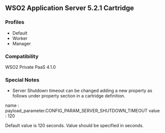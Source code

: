## WSO2 Application Server 5.2.1 Cartridge

### Profiles

   - Default
   - Worker
   - Manager

### Compatibility

WSO2 Private PaaS 4.1.0

### Special Notes

- Server Shutdown timeout can be changed adding a new property as follows under property section in a cartridge definition.

name : payload_parameter.CONFIG_PARAM_SERVER_SHUTDOWN_TIMEOUT 
value : 120 

Default value is 120 seconds. Value should be specified in seconds.